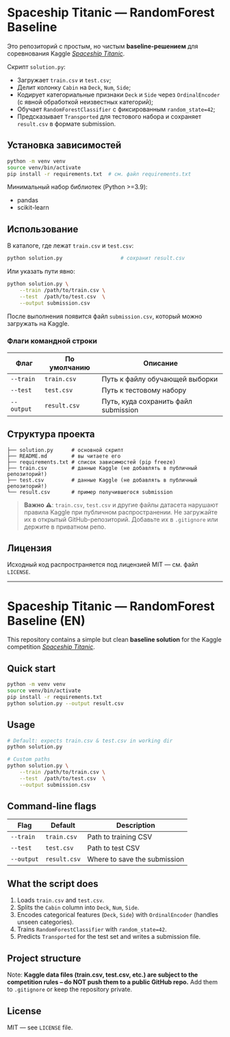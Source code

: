 # Spaceship Titanic — RandomForest Baseline

Это репозиторий с простым, но чистым **baseline-решением** для соревнования Kaggle [*Spaceship Titanic*](https://www.kaggle.com/competitions/spaceship-titanic).

Скрипт `solution.py`:
* Загружает `train.csv` и `test.csv`;
* Делит колонку `Cabin` на `Deck`, `Num`, `Side`;
* Кодирует категориальные признаки `Deck` и `Side` через `OrdinalEncoder` (c явной обработкой неизвестных категорий);
* Обучает `RandomForestClassifier` с фиксированным `random_state=42`;
* Предсказывает `Transported` для тестового набора и сохраняет `result.csv` в формате submission.

## Установка зависимостей

```bash
python -m venv venv
source venv/bin/activate
pip install -r requirements.txt  # см. файл requirements.txt
```

Минимальный набор библиотек (Python >=3.9):

* pandas
* scikit-learn

## Использование

В каталоге, где лежат `train.csv` и `test.csv`:

```bash
python solution.py                   # сохранит result.csv
```

Или указать пути явно:

```bash
python solution.py \
    --train /path/to/train.csv \
    --test  /path/to/test.csv  \
    --output submission.csv
```

После выполнения появится файл `submission.csv`, который можно загружать на Kaggle.

### Флаги командной строки

| Флаг | По умолчанию | Описание |
|------|--------------|----------|
| `--train` | `train.csv` | Путь к файлу обучающей выборки |
| `--test`  | `test.csv`  | Путь к тестовому набору |
| `--output`| `result.csv`| Путь, куда сохранить файл submission |


## Структура проекта

```
├── solution.py      # основной скрипт
├── README.md        # вы читаете его
├── requirements.txt # список зависимостей (pip freeze)
├── train.csv        # данные Kaggle (не добавлять в публичный репозиторий!)
├── test.csv         # данные Kaggle (не добавлять в публичный репозиторий!)
└── result.csv       # пример получившегося submission
```

> **Важно ⚠️**: `train.csv`, `test.csv` и другие файлы датасета нарушают правила Kaggle при публичном распространении. Не загружайте их в открытый GitHub-репозиторий. Добавьте их в `.gitignore` или держите в приватном репо.

## Лицензия

Исходный код распространяется под лицензией MIT — см. файл `LICENSE`.

---

# Spaceship Titanic — RandomForest Baseline (EN)

This repository contains a simple but clean **baseline solution** for the Kaggle competition [*Spaceship Titanic*](https://www.kaggle.com/competitions/spaceship-titanic).

## Quick start

```bash
python -m venv venv
source venv/bin/activate
pip install -r requirements.txt
python solution.py --output result.csv
```

## Usage

```bash
# Default: expects train.csv & test.csv in working dir
python solution.py

# Custom paths
python solution.py \
    --train /path/to/train.csv \
    --test  /path/to/test.csv  \
    --output submission.csv
```

## Command-line flags

| Flag | Default | Description |
|------|---------|-------------|
| `--train` | `train.csv` | Path to training CSV |
| `--test`  | `test.csv`  | Path to test CSV |
| `--output`| `result.csv`| Where to save the submission |

## What the script does

1. Loads `train.csv` and `test.csv`.
2. Splits the `Cabin` column into `Deck`, `Num`, `Side`.
3. Encodes categorical features (`Deck`, `Side`) with `OrdinalEncoder` (handles unseen categories).
4. Trains `RandomForestClassifier` with `random_state=42`.
5. Predicts `Transported` for the test set and writes a submission file.

## Project structure

Note: **Kaggle data files (train.csv, test.csv, etc.) are subject to the competition rules – do NOT push them to a public GitHub repo.** Add them to `.gitignore` or keep the repository private.

## License

MIT — see `LICENSE` file.

